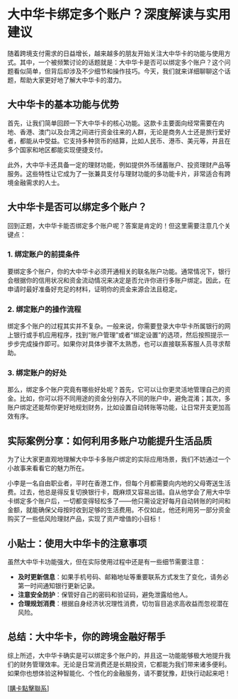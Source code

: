 # 大中华卡绑定多个账户？深度解读与实用建议

随着跨境支付需求的日益增长，越来越多的朋友开始关注大中华卡的功能与使用方式。其中，一个被频繁讨论的话题就是：大中华卡是否可以绑定多个账户？这个问题看似简单，但背后却涉及不少细节和操作技巧。今天，我们就来详细聊聊这个话题，帮助大家更好地了解大中华卡的潜力。

## 大中华卡的基本功能与优势

首先，让我们简单回顾一下大中华卡的核心功能。这款卡主要面向经常需要在内地、香港、澳门以及台湾之间进行资金往来的人群，无论是商务人士还是旅行爱好者，都能从中受益。它支持多种货币的结算，比如人民币、港币、美元等，并且在多个国家和地区都能实现便捷支付。

此外，大中华卡还具备一定的理财功能，例如提供外币储蓄账户、投资理财产品等服务。这些特性让它成为了一张兼具支付与理财功能的多功能卡片，非常适合有跨境金融需求的人士。

## 大中华卡是否可以绑定多个账户？

回到正题，大中华卡能否绑定多个账户呢？答案是肯定的！但这里需要注意几个关键点：

### 1. 绑定账户的前提条件
要绑定多个账户，你的大中华卡必须开通相关的联名账户功能。通常情况下，银行会根据你的信用状况和资金流动情况来决定是否允许你进行多账户绑定。因此，在申请时最好准备好充足的材料，证明你的资金来源合法且稳定。

### 2. 绑定账户的操作流程
绑定多个账户的过程其实并不复杂。一般来说，你需要登录大中华卡所属银行的网上银行或手机应用程序，找到“账户管理”或者“绑定设置”的选项，然后按照提示一步步完成操作即可。如果你对具体步骤不太熟悉，也可以直接联系客服人员寻求帮助。

### 3. 绑定账户的好处
那么，绑定多个账户究竟有哪些好处呢？首先，它可以让你更灵活地管理自己的资金。比如，你可以将不同用途的资金分别存入不同的账户中，避免混淆；其次，多账户绑定还能帮你更好地规划财务，比如设置自动转账等功能，让日常开支更加高效有序。

## 实际案例分享：如何利用多账户功能提升生活品质

为了让大家更直观地理解大中华卡多账户绑定的实际应用场景，我们不妨通过一个小故事来看看它的魅力所在。

小李是一名自由职业者，平时在香港工作，但每个月都需要向内地的父母寄送生活费。过去，他总是得反复切换银行卡，既麻烦又容易出错。自从他学会了用大中华卡绑定多个账户后，一切都变得轻松多了——他只需设定好每月自动转账的时间和金额，就能确保父母按时收到足够的生活费用。不仅如此，他还利用另一部分资金购买了一些低风险理财产品，实现了资产增值的小目标！

## 小贴士：使用大中华卡的注意事项

虽然大中华卡功能强大，但在实际使用过程中还是有一些细节需要注意：

- **及时更新信息**：如果手机号码、邮箱地址等重要联系方式发生了变化，请务必第一时间通知银行更新记录。
- **注意安全防护**：保管好自己的密码和验证码，避免泄露给他人。
- **合理规划消费**：根据自身经济状况理性消费，切勿盲目追求高收益而忽视潜在风险。

## 总结：大中华卡，你的跨境金融好帮手

综上所述，大中华卡确实是可以绑定多个账户的，并且这一功能能够极大地提升我们的财务管理效率。无论是日常消费还是长期投资，它都能为我们带来诸多便利。如果你也想体验这种智能化、个性化的金融服务，请不要犹豫，赶快行动起来吧！

[[購卡點擊聯系](https://t.me/s/esim1088)]